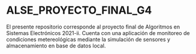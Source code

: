 # ALSE_PROYECTO_FINAL_G4
El presente repositorio corresponde al proyecto final de Algoritmos en Sistemas Electrónicos 2021-ii. Cuenta con una aplicación de monitoreo de condiciones metereológicas mediante la simulación de sensores y almacenamiento en base de datos local.
